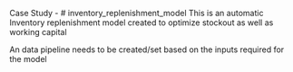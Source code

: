 Case Study - # inventory_replenishment_model
This is an automatic Inventory replenishment model created to optimize stockout as well as working capital

An data pipeline needs to be created/set based on the inputs required for the model
